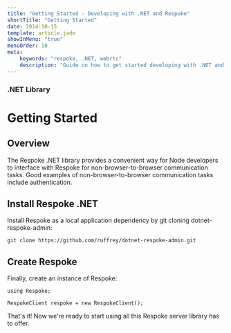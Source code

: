 ```yaml
---
title: "Getting Started - Developing with .NET and Respoke"
shortTitle: "Getting Started"
date: 2014-10-15
template: article.jade
showInMenu: "true"
menuOrder: 10
meta:
    keywords: "respoke, .NET, webrtc"
    description: "Guide on how to get started developing with .NET and Respoke."
---
```


### .NET Library
# Getting Started

## Overview

The Respoke .NET library provides a convenient way for Node developers to interface with Respoke for
non-browser-to-browser communication tasks. Good examples of non-browser-to-browser communication tasks include
authentication.

## Install Respoke .NET

Install Respoke as a local application dependency by git cloning dotnet-respoke-admin:

    git clone https://github.com/ruffrey/dotnet-respoke-admin.git

## Create Respoke

Finally, create an instance of Respoke:

    using Respoke;

    RespokeClient respoke = new RespokeClient();

That's it! Now we're ready to start using all this Respoke server library has to offer.

